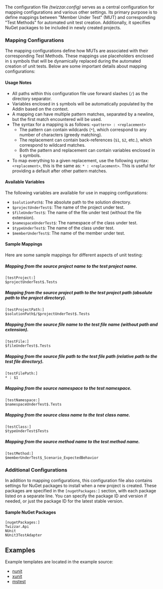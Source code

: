 The configuration file _(twizzar.config)_ serves as a central configuration for mapping configurations and various other settings. Its primary purpose is to define mappings between "Member Under Test" (MUT) and corresponding "Test Methods" for automated unit test creation. Additionally, it specifies NuGet packages to be included in newly created projects.

### Mapping Configurations

The mapping configurations define how MUTs are associated with their corresponding Test Methods. These mappings use placeholders enclosed in `$` symbols that will be dynamically replaced during the automated creation of unit tests. Below are some important details about mapping configurations:

#### Usage Notes

- All paths within this configuration file use forward slashes (`/`) as the directory separator.
- Variables enclosed in `$` symbols will be automatically populated by the Addin based on the context.
- A mapping can have multiple pattern matches, separated by a newline, but the first match encountered will be used.
- The syntax for a mapping is as follows: `<pattern> : <replacement>`
  - The pattern can contain wildcards (`*`), which correspond to any number of characters (greedy matching).
  - The replacement can contain back-references (`$1`, `$2`, etc.), which correspond to wildcard matches.
  - Both the pattern and replacement can contain variables enclosed in `$` symbols.
- To map everything to a given replacement, use the following syntax: `<replacement>`, this is the same as: `* : <replacement>`. This is useful for providing a default after other pattern matches.

#### Available Variables

The following variables are available for use in mapping configurations:

- `$solutionPath$`: The absolute path to the solution directory.
- `$projectUnderTest$`: The name of the project under test.
- `$fileUnderTest$`: The name of the file under test (without the file extension).
- `$namespaceUnderTest$`: The namespace of the class under test.
- `$typeUnderTest$`: The name of the class under test.
- `$memberUnderTest$`: The name of the member under test.

#### Sample Mappings

Here are some sample mappings for different aspects of unit testing:

##### Mapping from the source project name to the test project name.

```plaintext
[testProject:]
$projectUnderTest$.Tests
```

##### Mapping from the source project path to the test project path (absolute path to the project directory).

```plaintext
[testProjectPath:]
$solutionPath$/$projectUnderTest$.Tests
```

##### Mapping from the source file name to the test file name (without path and extension).

```plaintext
[testFile:]
$fileUnderTest$.Tests
```

##### Mapping from the source file path to the test file path (relative path to the test file directory).

```plaintext
[testFilePath:]
* : $1
```

##### Mapping from the source namespace to the test namespace.

```plaintext
[testNamespace:]
$namespaceUnderTest$.Tests
```

##### Mapping from the source class name to the test class name.

```plaintext
[testClass:]
$typeUnderTest$Tests
```

##### Mapping from the source method name to the test method name.

```plaintext
[testMethod:]
$memberUnderTest$_Scenario_ExpectedBehavior
```

### Additional Configurations

In addition to mapping configurations, this configuration file also contains settings for NuGet packages to install when a new project is created. These packages are specified in the `[nugetPackages:]` section, with each package listed on a separate line. You can specify the package ID and version if needed, or just the package ID for the latest stable version.

#### Sample NuGet Packages

```plaintext
[nugetPackages:]
Twizzar.Api
NUnit
NUnit3TestAdapter
```

## Examples

Example templates are located in the example source:

- [nunit](https://github.com/Twizzar/Twizzar/blob/main/defaultConfigs/NUnit/twizzar.config)
- [xunit](https://github.com/Twizzar/Twizzar/blob/main/defaultConfigs/XUnit/twizzar.config)
- [mstest](https://github.com/Twizzar/Twizzar/blob/main/defaultConfigs/MSTest/twizzar.config)
